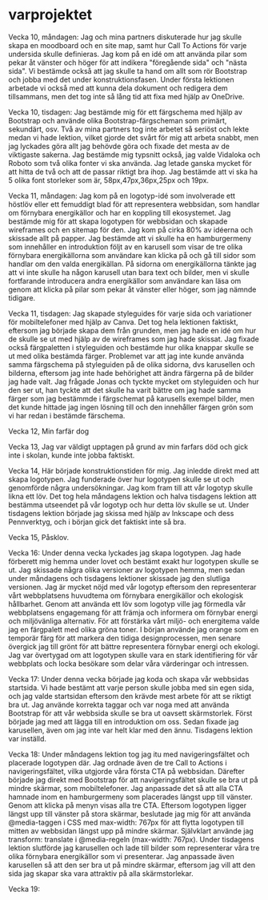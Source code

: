 # varprojektet

Vecka 10, måndagen: Jag och mina partners diskuterade hur jag skulle skapa en moodboard och en site map, samt hur Call To Actions för varje undersida skulle definieras. Jag kom på en idé om att använda pilar som pekar åt vänster och höger för att indikera "föregående sida" och "nästa sida". Vi bestämde också att jag skulle ta hand om allt som rör Bootstrap och jobba med det under konstruktionsfasen. Under första lektionen arbetade vi också med att kunna dela dokument och redigera dem tillsammans, men det tog inte så lång tid att fixa med hjälp av OneDrive.

Vecka 10, tisdagen: Jag bestämde mig för ett färgschema med hjälp av Bootstrap och använde olika Bootstrap-färgscheman som primärt, sekundärt, osv. Två av mina partners tog inte arbetet så seriöst och lekte medan vi hade lektion, vilket gjorde det svårt för mig att arbeta snabbt, men jag lyckades göra allt jag behövde göra och fixade det mesta av de viktigaste sakerna. Jag bestämde mig typsnitt också, jag valde Vidaloka och Roboto som två olika fonter vi ska använda. Jag letade ganska mycket för att hitta de två och att de passar riktigt bra ihop. Jag bestämde att vi ska ha 5 olika font storleker som är, 58px,47px,36px,25px och 19px. 

Vecka 11, måndagen: Jag kom på en logotyp-idé som involverade ett höstlöv eller ett femuddigt blad för att representera webbsidan, som handlar om förnybara energikällor och har en koppling till ekosystemet. Jag bestämde mig för att skapa logotypen för webbsidan och skapade wireframes och en sitemap för den. Jag kom på cirka 80% av idéerna och skissade allt på papper. Jag bestämde att vi skulle ha en hamburgermeny som innehåller en introduktion följt av en karusell som visar de tre olika förnybara energikällorna som användare kan klicka på och gå till sidor som handlar om den valda energikällan. På sidorna om energikällorna tänkte jag att vi inte skulle ha någon karusell utan bara text och bilder, men vi skulle fortfarande introducera andra energikällor som användare kan läsa om genom att klicka på pilar som pekar åt vänster eller höger, som jag nämnde tidigare.

Vecka 11, tisdagen: Jag skapade styleguides för varje sida och variationer för mobiltelefoner med hjälp av Canva. Det tog hela lektionen faktiskt, eftersom jag började skapa dem från grunden, men jag hade en idé om hur de skulle se ut med hjälp av de wireframes som jag hade skissat. Jag fixade också färgpaletten i styleguiden och bestämde hur olika knappar skulle se ut med olika bestämda färger. Problemet var att jag inte kunde använda samma färgschema på styleguiden på de olika sidorna, dvs karusellen och bilderna, eftersom jag inte hade behörighet att ändra färgerna på de bilder jag hade valt. Jag frågade Jonas och tyckte mycket om styleguiden och hur den ser ut, han tyckte att det skulle ha varit bättre om jag hade samma färger som jag bestämmde i färgschemat på karusells exempel bilder, men det kunde hittade jag ingen lösning till och den innehåller färgen grön som vi har redan i bestämde färschema.

Vecka 12, Min farfär dog

Vecka 13, Jag var väldigt upptagen på grund av min farfars död och gick inte i skolan, kunde inte jobba faktiskt.

Vecka 14, Här började konstruktionstiden för mig. Jag inledde direkt med att skapa logotypen. Jag funderade över hur logotypen skulle se ut och genomförde några undersökningar. Jag kom fram till att vår logotyp skulle likna ett löv. Det tog hela måndagens lektion och halva tisdagens lektion att bestämma utseendet på vår logotyp och hur detta löv skulle se ut. Under tisdagens lektion började jag skissa med hjälp av Inkscape och dess Pennverktyg, och i början gick det faktiskt inte så bra.

Vecka 15, Påsklov.

Vecka 16: Under denna vecka lyckades jag skapa logotypen. Jag hade förberett mig hemma under lovet och bestämt exakt hur logotypen skulle se ut. Jag skissade några olika versioner av logotypen hemma, men sedan under måndagens och tisdagens lektioner skissade jag den slutliga versionen. Jag är mycket nöjd med vår logotyp eftersom den representerar vårt webbplatsens huvudtema om förnybara energikällor och ekologisk hållbarhet. Genom att använda ett löv som logotyp ville jag förmedla vår webbplatsens engagemang för att främja och informera om förnybar energi och miljövänliga alternativ. För att förstärka vårt miljö- och energitema valde jag en färgpalett med olika gröna toner. I början använde jag orange som en temporär färg för att markera den tidiga designprocessen, men senare övergick jag till grönt för att bättre representera förnybar energi och ekologi. Jag var övertygad om att logotypen skulle vara en stark identifiering för vår webbplats och locka besökare som delar våra värderingar och intressen.

Vecka 17: Under denna vecka började jag koda och skapa vår webbsidas startsida. Vi hade bestämt att varje person skulle jobba med sin egen sida, och jag valde startsidan eftersom den krävde mest arbete för att se riktigt bra ut. Jag använde korrekta taggar och var noga med att använda Bootstrap för att vår webbsida skulle se bra ut oavsett skärmstorlek. Först började jag med att lägga till en introduktion om oss. Sedan fixade jag karusellen, även om jag inte var helt klar med den ännu. Tisdagens lektion var inställd.

Vecka 18: Under måndagens lektion tog jag itu med navigeringsfältet och placerade logotypen där. Jag ordnade även de tre Call to Actions i navigeringsfältet, vilka utgjorde våra första CTA på webbsidan. Därefter började jag direkt med Bootstrap för att navigeringsfältet skulle se bra ut på mindre skärmar, som mobiltelefoner. Jag anpassade det så att alla CTA hamnade inom en hamburgermeny som placerades längst upp till vänster. Genom att klicka på menyn visas alla tre CTA. Eftersom logotypen ligger längst upp till vänster på stora skärmar, beslutade jag mig för att använda @media-taggen i CSS med max-width: 767px för att flytta logotypen till mitten av webbsidan längst upp på mindre skärmar. Självklart använde jag transform: translate i @media-regeln (max-width: 767px). Under tisdagens lektion slutförde jag karusellen och lade till bilder som representerar våra tre olika förnybara energikällor som vi presenterar. Jag anpassade även karusellen så att den ser bra ut på mindre skärmar, eftersom jag vill att den sida jag skapar ska vara attraktiv på alla skärmstorlekar.

Vecka 19: 
